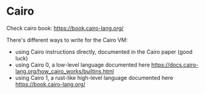 # Cairo

Check cairo book: https://book.cairo-lang.org/

There's different ways to write for the Cairo VM:

* using Cairo instructions directly, documented in the Cairo paper (good luck) 
* using Cairo 0, a low-level language documented here https://docs.cairo-lang.org/how_cairo_works/builtins.html
* using Cairo 1, a rust-like high-level language documented here https://book.cairo-lang.org/
